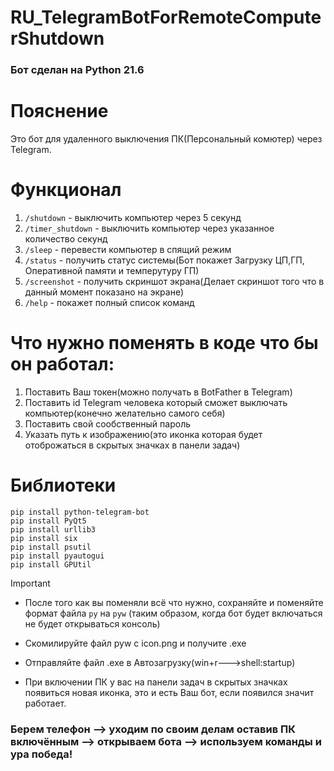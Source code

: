 # RU_TelegramBotForRemoteComputerShutdown

### Бот сделан на Python 21.6


# Пояснение

Это бот для удаленного выключения ПК(Персональный комютер) через Telegram.

# Функционал

1. `/shutdown` - выключить компьютер через 5 секунд
2. `/timer_shutdown` - выключить компьютер через указанное количество секунд
3. `/sleep` - перевести компьютер в спящий режим
4. `/status` - получить статус системы(Бот покажет Загрузку ЦП,ГП, Оперативной памяти и темперутуру ГП)
5. `/screenshot` - получить скриншот экрана(Делает скриншот того что в данный момент показано на экране)
6. `/help` - покажет полный список команд


# Что нужно поменять в коде что бы он работал:

1. Поставить Ваш токен(можно получать в BotFather в Telegram)
2. Поставить id Telegram человека который сможет выключать компьютер(конечно желательно самого себя)
3. Поставить свой сообственный пароль
4. Указать путь к изображению(это иконка которая будет отоброжаться в скрытых значках в панели задач)

# Библиотеки
```
pip install python-telegram-bot
pip install PyQt5
pip install urllib3
pip install six
pip install psutil
pip install pyautogui
pip install GPUtil
```

> [!IMPORTANT]
> - После того как вы поменяли всё что нужно, сохраняйте и поменяйте формат файла `py` на `pyw` (таким образом, когда бот будет включаться не будет открываться консоль)
> 
> - Скомилируйте файл pyw с icon.png  и получите .exe
> 
> - Отправляйте файл .exe в Автозагрузку(win+r--->shell:startup)
> 
> - При включении ПК у вас на панели задач в скрытых значках появиться новая иконка, это и есть Ваш бот, если появился значит работает.

### Берем телефон --> уходим по своим делам оставив ПК включённым --> открываем бота --> используем команды и ура победа!

